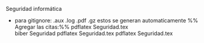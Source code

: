 Seguridad informática
- para gitignore:
.aux
.log
.pdf
.gz
estos se generan automaticamente
%% Agregar las citas:%%
pdflatex Seguridad.tex      
biber Seguridad
pdflatex Seguridad.tex
pdflatex Seguridad.tex
